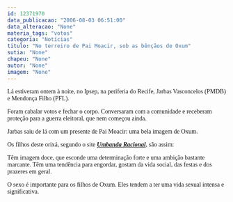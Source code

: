 ```yaml
---
id: 12371970
data_publicacao: "2006-08-03 06:51:00"
data_alteracao: "None"
materia_tags: "votos"
categoria: "Notícias"
titulo: "No terreiro de Pai Moacir, sob as bênçãos de Oxum"
sutia: "None"
chapeu: "None"
autor: "None"
imagem: "None"
---
```

<p><span style="font-family: Verdana;">L&aacute; estiveram ontem &agrave; noite, no Ipsep, na periferia do Recife, Jarbas Vasconcelos (PMDB) e Mendon&ccedil;a Filho (PFL). </span></p>

<p><span style="font-family: Verdana;">Foram cabalar votos e fechar o corpo. Conversaram com a comunidade e receberam prote&ccedil;&atilde;o para a guerra eleitoral, que nem come&ccedil;ou ainda.</span></p>

<p><span style="font-family: Verdana;">Jarbas saiu de l&aacute; com um presente de Pai Moacir: uma bela imagem de Oxum. </span></p>

<p><span style="font-family: Verdana;">Os filhos deste orix&aacute;, segundo o site <strong><em><a href="https://www.umbandaracional.com.br/oxum.html" target="_blank" rel="noopener noreferrer">Umbanda Racional</a></em></strong>, s&atilde;o assim:</span></p>

<p><span style="font-family: ';"><span style="font-family: Verdana;">T&ecirc;m imagem doce, que esconde uma determina&ccedil;&atilde;o forte e uma ambi&ccedil;&atilde;o bastante marcante. T&ecirc;m uma tend&ecirc;ncia para engordar, gostam da vida social, das festas e dos prazeres em geral. </span></span></p>

<p><span style="font-family: Verdana;">O sexo &eacute; importante para os filhos de Oxum. Eles tendem a ter uma vida sexual intensa e significativa.</span></p>

